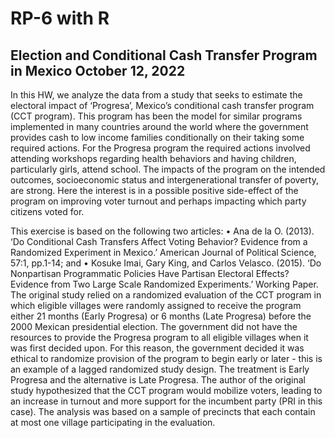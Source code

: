 # RP-6 with R
## Election and Conditional Cash Transfer Program in Mexico October 12, 2022
In this HW, we analyze the data from a study that seeks to estimate the electoral impact of ‘Progresa’,
Mexico’s conditional cash transfer program (CCT program). This program has been the model for similar
programs implemented in many countries around the world where the government provides cash to low income
families conditionally on their taking some required actions. For the Progresa program the required actions
involved attending workshops regarding health behaviors and having children, particularly girls, attend
school. The impacts of the program on the intended outcomes, socioeconomic status and intergenerational
transfer of poverty, are strong. Here the interest is in a possible positive side-effect of the program on
improving voter turnout and perhaps impacting which party citizens voted for.

This exercise is based on the following two articles:
• Ana de la O. (2013). ‘Do Conditional Cash Transfers Affect Voting Behavior? Evidence from a
Randomized Experiment in Mexico.’ American Journal of Political Science, 57:1, pp.1-14; and
• Kosuke Imai, Gary King, and Carlos Velasco. (2015). ‘Do Nonpartisan Programmatic Policies Have
Partisan Electoral Effects? Evidence from Two Large Scale Randomized Experiments.’ Working Paper.
The original study relied on a randomized evaluation of the CCT program in which eligible villages were
randomly assigned to receive the program either 21 months (Early Progresa) or 6 months (Late Progresa)
before the 2000 Mexican presidential election. The government did not have the resources to provide the
Progresa program to all eligible villages when it was first decided upon. For this reason, the government
decided it was ethical to randomize provision of the program to begin early or later - this is an example of
a lagged randomized study design. The treatment is Early Progresa and the alternative is Late Progresa.
The author of the original study hypothesized that the CCT program would mobilize voters, leading to an
increase in turnout and more support for the incumbent party (PRI in this case). The analysis was based
on a sample of precincts that each contain at most one village participating in the evaluation.
 
